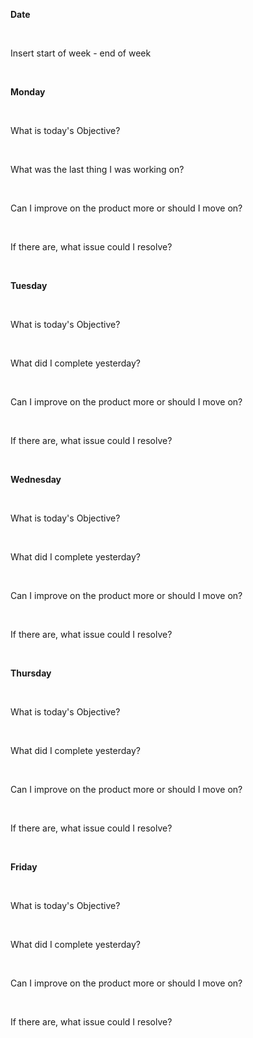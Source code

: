 **Date**

<br>

Insert start of week - end of week

<br>

**Monday**

<br>

What is today's Objective?

<br>

What was the last thing I was working on?

<br>

Can I improve on the product more or should I move on?

<br>

If there are, what issue could I resolve?

<br>

**Tuesday**

<br>

What is today's Objective?

<br>

What did I complete yesterday?

<br>

Can I improve on the product more or should I move on?

<br>

If there are, what issue could I resolve?

<br>


**Wednesday**

<br>

What is today's Objective?

<br>

What did I complete yesterday?

<br>

Can I improve on the product more or should I move on?

<br>

If there are, what issue could I resolve?

<br>

**Thursday**

<br>

What is today's Objective?

<br>

What did I complete yesterday?

<br>

Can I improve on the product more or should I move on?

<br>

If there are, what issue could I resolve?

<br>

**Friday**

<br>

What is today's Objective?

<br>

What did I complete yesterday?

<br>

Can I improve on the product more or should I move on?

<br>

If there are, what issue could I resolve?

<br>

